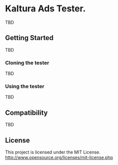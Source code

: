 # Kaltura Ads Tester.

TBD

## Getting Started

TBD

### Cloning the tester

TBD

### Using the tester

TBD

## Compatibility

TBD

## License

This project is licensed under the MIT License. http://www.opensource.org/licenses/mit-license.php